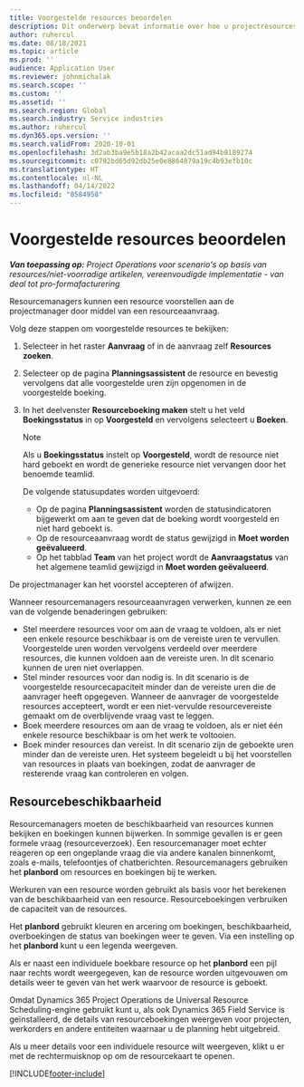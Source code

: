 ```yaml
---
title: Voorgestelde resources beoordelen
description: Dit onderwerp bevat informatie over hoe u projectresources kunt voorstellen.
author: ruhercul
ms.date: 08/18/2021
ms.topic: article
ms.prod: ''
audience: Application User
ms.reviewer: johnmichalak
ms.search.scope: ''
ms.custom: ''
ms.assetid: ''
ms.search.region: Global
ms.search.industry: Service industries
ms.author: ruhercul
ms.dyn365.ops.version: ''
ms.search.validFrom: 2020-10-01
ms.openlocfilehash: 3d2ab3ba9e5b18a2b42acaa2dc51ad94b8189274
ms.sourcegitcommit: c0792bd65d92db25e0e8864879a19c4b93efb10c
ms.translationtype: HT
ms.contentlocale: nl-NL
ms.lasthandoff: 04/14/2022
ms.locfileid: "8584958"
---
```

# <a name="review-proposed-resources"></a>Voorgestelde resources beoordelen

_**Van toepassing op:** Project Operations voor scenario's op basis van resources/niet-voorradige artikelen, vereenvoudigde implementatie - van deal tot pro-formafacturering_

Resourcemanagers kunnen een resource voorstellen aan de projectmanager door middel van een resourceaanvraag.

Volg deze stappen om voorgestelde resources te bekijken:

1. Selecteer in het raster **Aanvraag** of in de aanvraag zelf **Resources zoeken**.
2. Selecteer op de pagina **Planningsassistent** de resource en bevestig vervolgens dat alle voorgestelde uren zijn opgenomen in de voorgestelde boeking.
3. In het deelvenster **Resourceboeking maken** stelt u het veld **Boekingsstatus** in op **Voorgesteld** en vervolgens selecteert u **Boeken**.

    > [!NOTE]
    > Als u **Boekingsstatus** instelt op **Voorgesteld**, wordt de resource niet hard geboekt en wordt de generieke resource niet vervangen door het benoemde teamlid.

    De volgende statusupdates worden uitgevoerd:

    - Op de pagina **Planningsassistent** worden de statusindicatoren bijgewerkt om aan te geven dat de boeking wordt voorgesteld en niet hard geboekt is.
    - Op de resourceaanvraag wordt de status gewijzigd in **Moet worden geëvalueerd**.
    - Op het tabblad **Team** van het project wordt de **Aanvraagstatus** van het algemene teamlid gewijzigd in **Moet worden geëvalueerd**.

De projectmanager kan het voorstel accepteren of afwijzen.

Wanneer resourcemanagers resourceaanvragen verwerken, kunnen ze een van de volgende benaderingen gebruiken:

- Stel meerdere resources voor om aan de vraag te voldoen, als er niet een enkele resource beschikbaar is om de vereiste uren te vervullen. Voorgestelde uren worden vervolgens verdeeld over meerdere resources, die kunnen voldoen aan de vereiste uren. In dit scenario kunnen de uren niet overlappen.
- Stel minder resources voor dan nodig is. In dit scenario is de voorgestelde resourcecapaciteit minder dan de vereiste uren die de aanvrager heeft opgegeven. Wanneer de aanvrager de voorgestelde resources accepteert, wordt er een niet-vervulde resourcevereiste gemaakt om de overblijvende vraag vast te leggen.
- Boek meerdere resources om aan de vraag te voldoen, als er niet één enkele resource beschikbaar is om het werk te voltooien.
- Boek minder resources dan vereist. In dit scenario zijn de geboekte uren minder dan de vereiste uren. Het systeem begeleidt u bij het voorstellen van resources in plaats van boekingen, zodat de aanvrager de resterende vraag kan controleren en volgen.

## <a name="resource-availability"></a>Resourcebeschikbaarheid

Resourcemanagers moeten de beschikbaarheid van resources kunnen bekijken en boekingen kunnen bijwerken. In sommige gevallen is er geen formele vraag (resourceverzoek). Een resourcemanager moet echter reageren op een ongeplande vraag die via andere kanalen binnenkomt, zoals e-mails, telefoontjes of chatberichten. Resourcemanagers gebruiken het **planbord** om resources en boekingen bij te werken.

Werkuren van een resource worden gebruikt als basis voor het berekenen van de beschikbaarheid van een resource. Resourceboekingen verbruiken de capaciteit van de resources.

Het **planbord** gebruikt kleuren en arcering om boekingen, beschikbaarheid, overboekingen de status van boekingen weer te geven. Via een instelling op het **planbord** kunt u een legenda weergeven.

Als er naast een individuele boekbare resource op het **planbord** een pijl naar rechts wordt weergegeven, kan de resource worden uitgevouwen om details weer te geven van het werk waarvoor de resource is geboekt.

Omdat Dynamics 365 Project Operations de Universal Resource Scheduling-engine gebruikt kunt u, als ook Dynamics 365 Field Service is geïnstalleerd, de details van resourceboekingen weergeven voor projecten, werkorders en andere entiteiten waarnaar u de planning hebt uitgebreid.

Als u meer details voor een individuele resource wilt weergeven, klikt u er met de rechtermuisknop op om de resourcekaart te openen.



[!INCLUDE[footer-include](../includes/footer-banner.md)]
